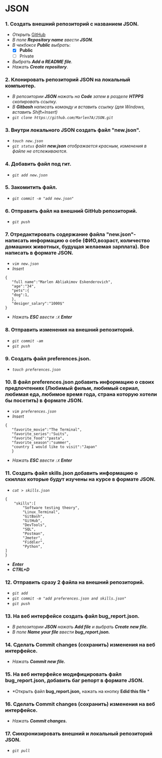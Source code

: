 # JSON 
 ### __1. Создать внешний репозиторий с названием JSON.__ 
 - *Открыть* [GitHub](https://github.com/new "Создание нового репозитория")  
 - *В поле __Repository name__ ввести __JSON__*.
 - *В чекбоксе __Public__ выбрать*:
    - [x] __Public__
    - [ ] Private
 -  *Выбрать __Add a README file__.*
 -  *Нажать __Create repository__*.
 ### __2. Клонировать репозиторий JSON на локальный компьютер.__ 
 - *В репозитории __JSON__ нажать на  __Code__ затем в разделе __HTPPS__ скопировать ссылку.*
 - *В __Gitbash__ написать команду и вставить ссылку (для Windows, вставить Shift+Insert)*
 - *`git clone https://github.com/Marlen7A/JSON.git`*
### __3. Внутри локального JSON создать файл "new.json".__ 
- *`touch new.json`*
- *`git status` файл __new.json__ отображается красным, изменения в файле не отслеживаются*.
### __4. Добавить файл под гит.__ 
- *`git add new.json`*
### __5. Закомитить файл.__ 
- *`git commit -m "add new.json"`*
### __6. Отправить файл на внешний GitHub репозиторий.__ 
- *`git push`*
### __7. Отредактировать содержание файла "new.json"-написать информацию о себе (ФИО,возраст, количество домашних животных, будущая желаемая зарплата). Все написать в формате JSON.__ 
- *`vim new.json`*
- *Insert*
 ```
 {	
	"full name":"Marlen Abliakimov Eskenderovich",
	"age":"34",
    "pets":{
	"dog":1,
	},
	"desiger_salary":"1000$"
 }
 ```
 - *Нажать __ESC__ ввести `:X`  __Enter__*
 ### __8. Отправить изменения на внешний репозиторий.__
- *`git commit -am`*
- *`git push`*
### __9. Создать файл preferences.json.__
- *`touch preferences.json`*
### __10. В файл preferences.json добавить информацию о своих предпочтениях (Любимый фильм, любимый сериал, любимая еда, любимое время года, страна которую хотели бы посетить) в формате JSON.__
- *`vim preferences.json`*
- *Insert*
 ```
 {
	"favorite_movie":"The Terminal",
	"favorite_series":"Suits",
	"favorite_food":"pasta",
	"favorite_season":"summer",
	"country I would like to visit":"Japan"
	}
```
 - *Нажать __ESC__ ввести `:X`  __Enter__*
### __11. Создать файл skills.json добавить информацию о скиллах которые будут изучены на курсе в формате JSON.__
- *`cat > skills.json`*
```
{
	"skills":[
		"Software testing theory",
		"Linux_Terminal",
		"GitBash",
		"GitHub",
		"DevTools",
		"SQL",
		"Postman",
		"Jmeter",
		"Fiddler",
		"Python",
]
}
```
- *__Enter__*
- *__CTRL+D__*
### __12. Отправить сразу 2 файла на внешний репозиторий.__
- *`git add`*
- *`git commit -m "add preferences.json and skills.json"`*
- *`git push`*
### __13. На веб интерфейсе создать файл bug_report.json.__
- *В репозитории __JSON__ нажать __Add file__ и выбрать __Create new file.__*
-  *В поле __Name your file__ ввести __bug_report.json.__*
### __14. Сделать Commit changes (сохранить) изменения на веб интерфейсе.__
-  *Нажать  __Commit new file.__*
### __15. На веб интерфейсе модифицировать файл bug_report.json, добавить баг репорт в формате JSON.__
- *Открыть файл __bug_report.json,__ нажать на кнопку __Edid this file__ *




### __16. Сделать Commit changes (сохранить) изменения на веб интерфейсе.__
-  *Нажать  __Commit changes.__*
### __17. Синхронизировать внешний и локальный репозиторий JSON.__
- *`git pull`*
